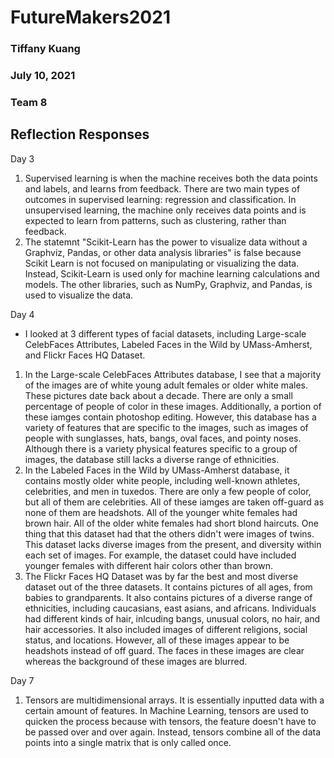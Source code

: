 # FutureMakers2021

### Tiffany Kuang
### July 10, 2021
### Team 8

## Reflection Responses

Day 3
1. Supervised learning is when the machine receives both the data points and labels, and learns from feedback. There are two main types of outcomes in supervised learning: regression and classification. In unsupervised learning, the machine only receives data points and is expected to learn from patterns, such as clustering, rather than feedback.
2. The statemnt "Scikit-Learn has the power to visualize data without a Graphviz, Pandas, or other data analysis libraries" is false because Scikit Learn is not focused on manipulating or visualizing the data. Instead, Scikit-Learn is used only for machine learning calculations and models. The other libraries, such as NumPy, Graphviz, and Pandas, is used to visualize the data.

Day 4
- I looked at 3 different types of facial datasets, including Large-scale CelebFaces Attributes, Labeled Faces in the Wild by UMass-Amherst, and Flickr Faces HQ Dataset. 
1. In the Large-scale CelebFaces Attributes database, I see that a majority of the images are of white young adult females or older white males. These pictures date back about a decade. There are only a small percentage of people of color in these images. Additionally, a portion of these iamges contain photoshop editing. However, this database has a variety of features that are specific to the images, such as images of people with sunglasses, hats, bangs, oval faces, and pointy noses. Although there is a variety physical features specific to a group of images, the database still lacks a diverse range of ethnicities. 
2. In the Labeled Faces in the Wild by UMass-Amherst database, it contains mostly older white people, including well-known athletes, celebrities, and men in tuxedos. There are only a few people of color, but all of them are celebrities. All of these iamges are taken off-guard as none of them are headshots. All of the younger white females had brown hair. All of the older white females had short blond haircuts. One thing that this dataset had that the others didn't were images of twins. This dataset lacks diverse images from the present, and diversity within each set of images. For example, the dataset could have included younger females with different hair colors other than brown. 
3. The Flickr Faces HQ Dataset was by far the best and most diverse dataset out of the three datasets. It contains pictures of all ages, from babies to grandparents. It also contains pictures of a diverse range of ethnicities, including caucasians, east asians, and africans. Individuals had different kinds of hair, inlcuding bangs, unusual colors, no hair, and hair accessories. It also included images of different religions, social status, and locations. However, all of these images appear to be headshots instead of off guard. The faces in these images are clear whereas the background of these images are blurred. 
  

Day 7
1. Tensors are multidimensional arrays. It is essentially inputted data with a certain amount of features. In Machine Learning, tensors are used to quicken the process because with tensors, the feature doesn't have to be passed over and over again. Instead, tensors combine all of the data points into a single matrix that is only called once.
